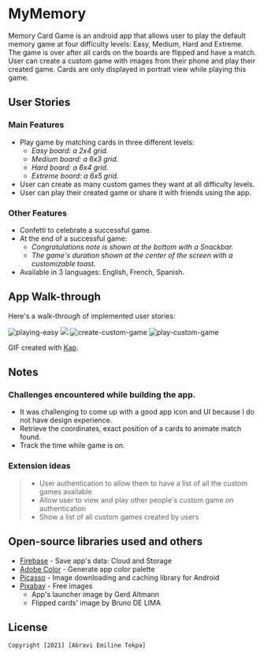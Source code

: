 # MyMemory

Memory Card Game is an android app that allows user to play the default memory game at four difficulty levels: Easy, Medium, Hard and Extreme.
The game is over after all cards on the boards are flipped and have a match. User can create a custom game with images from their phone and play their created game.
Cards are only displayed in portrait view while playing this game.

## User Stories

### Main Features
- Play game by matching cards in three different levels:
    - *Easy board: a 2x4 grid.*
    - *Medium board: a 6x3 grid.*
    - *Hard board: a 6x4 grid.*
    - *Extreme board: a 6x5 grid.*
- User can create as many custom games they want at all difficulty levels.
- User can play their created game or share it with friends using the app.

### Other Features
- Confetti to celebrate a successful game.
- At the end of a successful game:
    - *Congratulations note is shown at the bottom with a Snackbar.*
    - *The game's duration shown at the center of the screen with a customizable toast.*
- Available in 3 languages: English, French, Spanish.

## App Walk-through
Here's a walk-through of implemented user stories:

![playing-easy](https://imgur.com/om44yu6)
![](https://i.imgur.com/gZWLbyr.gif)
![create-custom-game](https://i.imgur.com/SQGNpUa.gif)
![play-custom-game](https://i.imgur.com/mLgo5ye.gif)

GIF created with [Kap](https://getkap.co).


## Notes

### Challenges encountered while building the app.
- It was challenging to come up with a good app icon and UI because I do not have design experience.
- Retrieve the coordinates, exact position of a cards to animate match found.
- Track the time while game is on.

### Extension ideas
> - User authentication to allow them to have a list of all the custom games available
> - Allow user to view and play other people's custom game on authentication
> - Show a list of all custom games created by users

## Open-source libraries used and others

- [Firebase](https://console.firebase.google.com) - Save app's data: Cloud and Storage
- [Adobe Color](https://color.adobe.com/create/color-wheel) - Generate app color palette
- [Picasso](https://github.com/square/picasso) - Image downloading and caching library for Android
- [Pixabay](https://pixabay.com) - Free images
    - App's launcher image by Gerd Altmann
    - Flipped cards' image by Bruno DE LIMA


## License

    Copyright [2021] [Abravi Emiline Tekpa]

